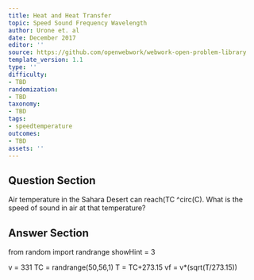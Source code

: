 ```yaml
---
title: Heat and Heat Transfer
topic: Speed Sound Frequency Wavelength
author: Urone et. al
date: December 2017
editor: ''
source: https://github.com/openwebwork/webwork-open-problem-library
template_version: 1.1
type: ''
difficulty:
- TBD
randomization:
- TBD
taxonomy:
- TBD
tags:
- speedtemperature
outcomes:
- TBD
assets: ''
---
```


## Question Section 

Air temperature in the Sahara Desert can reach(TC ^circ(C). What is the speed of sound in air at that temperature?



## Answer Section

from random import randrange
showHint = 3

v = 331
TC = randrange(50,56,1)
T = TC+273.15
vf = v*(sqrt(T/273.15))